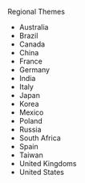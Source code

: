 Regional Themes

- Australia
- Brazil
- Canada
- China
- France
- Germany
- India
- Italy
- Japan
- Korea
- Mexico
- Poland
- Russia
- South Africa
- Spain
- Taiwan
- United Kingdoms
- United States
